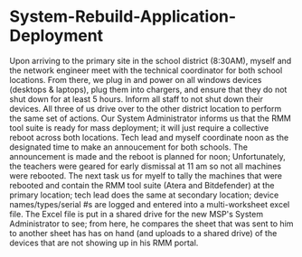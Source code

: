 # System-Rebuild-Application-Deployment
Upon arriving to the primary site in the school district (8:30AM), myself and the network engineer meet with the technical coordinator for both school locations. From there, we plug in and power on all windows devices (desktops & laptops), plug them into chargers, and ensure that they do not shut down for at least 5 hours. Inform all staff to not shut down their devices. 
All three of us drive over to the other district location to perform the same set of actions. Our System Administrator informs us that the  RMM tool suite is ready for mass deployment; it will just require a collective reboot across both locations. Tech lead and myself coordinate noon as the designated time to make an annoucement for both schools. 
The announcement is made and the reboot is planned for noon; Unfortunately, the teachers were geared for early dismissal at 11 am so not all machines were rebooted. 
The next task us for myelf to tally the machines that were rebooted and contain the RMM tool suite (Atera and Bitdefender) at the primary location; tech lead does the same at secondary location; device names/types/serial #s are logged and entered into a multi-worksheet excel file. 
The Excel file is put in a shared drive for the new MSP's System Administrator to see; from here, he compares the sheet that was sent to him to another sheet has has on hand (and uploads to a shared drive) of the devices that are not showing up in his RMM portal. 
